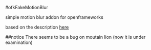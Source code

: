 #ofkFakeMotionBlur

  simple motion blur addon for openframeworks

  based on the description [here](http://www.gamedev.net/topic/529351-glsl-motion-blur/page__p__4428596#entry4428596)

##notice
  There seems to be a bug on moutain lion (now it is under examination)
